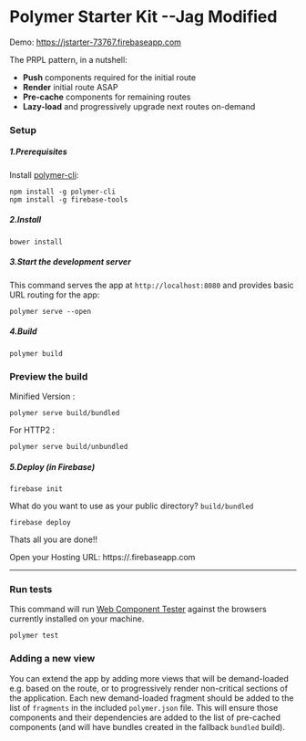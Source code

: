 # Polymer Starter Kit --Jag Modified

Demo: https://jstarter-73767.firebaseapp.com

The PRPL pattern, in a nutshell:

* **Push** components required for the initial route
* **Render** initial route ASAP
* **Pre-cache** components for remaining routes
* **Lazy-load** and progressively upgrade next routes on-demand

### Setup

##### 1.Prerequisites

Install [polymer-cli](https://github.com/Polymer/polymer-cli):

    npm install -g polymer-cli
    npm install -g firebase-tools

##### 2.Install

    bower install

##### 3.Start the development server

This command serves the app at `http://localhost:8080` and provides basic URL
routing for the app:

    polymer serve --open


##### 4.Build

    polymer build

### Preview the build

Minified Version :

    polymer serve build/bundled
    
For HTTP2 :

    polymer serve build/unbundled



##### 5.Deploy (in Firebase)

    firebase init

What do you want to use as your public directory? `build/bundled`


    firebase deploy


Thats all you are done!!

Open your Hosting URL: https://<firebase-app-name>.firebaseapp.com


---
### Run tests

This command will run
[Web Component Tester](https://github.com/Polymer/web-component-tester) against the
browsers currently installed on your machine.

    polymer test

### Adding a new view

You can extend the app by adding more views that will be demand-loaded
e.g. based on the route, or to progressively render non-critical sections
of the application.  Each new demand-loaded fragment should be added to the
list of `fragments` in the included `polymer.json` file.  This will ensure
those components and their dependencies are added to the list of pre-cached
components (and will have bundles created in the fallback `bundled` build).
